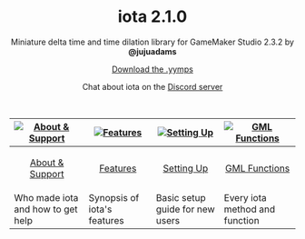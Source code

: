<h1 align="center">iota 2.1.0</h1>

<p align="center">Miniature delta time and time dilation library for GameMaker Studio 2.3.2 by <b>@jujuadams</b></p>

<p align="center"><a href="https://github.com/JujuAdams/iota/releases/">Download the .yymps</a></p>

<p align="center">Chat about iota on the <a href="https://discord.gg/8krYCqr">Discord server</a></p>

&nbsp;

|[![About & Support](https://raw.githubusercontent.com/wiki/JujuAdams/scribble/images/faq.png)](https://github.com/JujuAdams/iota/wiki/About-&-Support)|[![Features](https://raw.githubusercontent.com/wiki/JujuAdams/scribble/images/features.png)](https://github.com/JujuAdams/iota/wiki/Features)|[![Setting Up](https://raw.githubusercontent.com/wiki/JujuAdams/scribble/images/setup.png)](https://github.com/JujuAdams/iota/wiki/Setting-Up)|[![GML Functions](https://raw.githubusercontent.com/wiki/JujuAdams/scribble/images/code.png)](https://github.com/JujuAdams/iota/wiki/GML-Functions)|
|----------------------|----------------------|----------------------|----------------------|
|<p align="center">[About & Support](https://github.com/JujuAdams/iota/wiki/About-&-Support)</p>|<p align="center">[Features](https://github.com/JujuAdams/iota/wiki/Features)</p>|<p align="center">[Setting Up](https://github.com/JujuAdams/iota/wiki/Setting-Up)</p>|<p align="center">[GML Functions](https://github.com/JujuAdams/iota/wiki/GML-Functions)</p>|
|Who made iota and how to get help| Synopsis of iota's features | Basic setup guide for new users | Every iota method and function|
